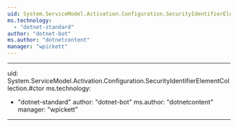 ```yaml
---
uid: System.ServiceModel.Activation.Configuration.SecurityIdentifierElementCollection
ms.technology: 
  - "dotnet-standard"
author: "dotnet-bot"
ms.author: "dotnetcontent"
manager: "wpickett"
---
```


---
uid: System.ServiceModel.Activation.Configuration.SecurityIdentifierElementCollection.#ctor
ms.technology: 
  - "dotnet-standard"
author: "dotnet-bot"
ms.author: "dotnetcontent"
manager: "wpickett"
---
